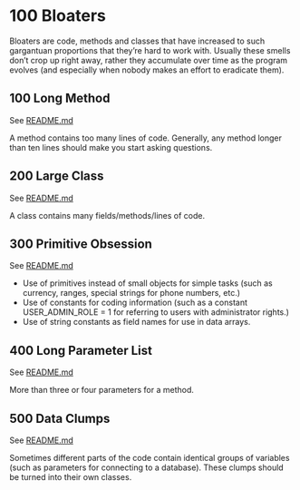 # 100 Bloaters
Bloaters are code, methods and classes that have increased to such gargantuan proportions that they’re hard to work with. Usually these smells don’t crop up right away, rather they accumulate over time as the program evolves (and especially when nobody makes an effort to eradicate them).

## 100 Long Method

See [README.md](./100/README.md)

A method contains too many lines of code. Generally, any method longer than ten lines should make you start asking questions.

## 200 Large Class

See [README.md](./300/README.md)

A class contains many fields/methods/lines of code.

## 300 Primitive Obsession

See [README.md](./300/README.md)

- Use of primitives instead of small objects for simple tasks (such as currency, ranges, special strings for phone numbers, etc.)
- Use of constants for coding information (such as a constant USER_ADMIN_ROLE = 1 for referring to users with administrator rights.)
- Use of string constants as field names for use in data arrays.

## 400 Long Parameter List

See [README.md](./400/README.md)

More than three or four parameters for a method.

## 500 Data Clumps

See [README.md](./500/README.md)

Sometimes different parts of the code contain identical groups of variables (such as parameters for connecting to a database). These clumps should be turned into their own classes.
